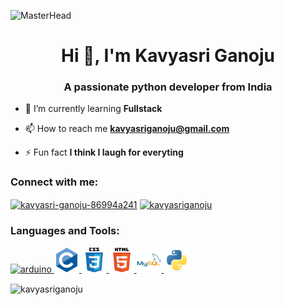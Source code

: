 ![MasterHead](https://static.adevait.com/2018/10/Why-Hiring-Female-Software-Engineers-in-Your-Startup-Is-a-Great-Idea@2x-100.jpg)
<h1 align="center">Hi 👋, I'm Kavyasri Ganoju</h1>
<h3 align="center">A passionate python developer from India</h3>

- 🌱 I’m currently learning **Fullstack**

- 📫 How to reach me **kavyasriganoju@gmail.com**

- ⚡ Fun fact **I think I laugh for everyting**

<h3 align="left">Connect with me:</h3>
<p align="left">
<a href="https://linkedin.com/in/kavyasri-ganoju-86994a241" target="blank"><img align="center" src="https://raw.githubusercontent.com/rahuldkjain/github-profile-readme-generator/master/src/images/icons/Social/linked-in-alt.svg" alt="kavyasri-ganoju-86994a241" height="30" width="40" /></a>
<a href="https://www.hackerrank.com/kavyasriganoju" target="blank"><img align="center" src="https://raw.githubusercontent.com/rahuldkjain/github-profile-readme-generator/master/src/images/icons/Social/hackerrank.svg" alt="kavyasriganoju" height="30" width="40" /></a>
</p>

<h3 align="left">Languages and Tools:</h3>
<p align="left"> <a href="https://www.arduino.cc/" target="_blank" rel="noreferrer"> <img src="https://cdn.worldvectorlogo.com/logos/arduino-1.svg" alt="arduino" width="40" height="40"/> </a> <a href="https://www.cprogramming.com/" target="_blank" rel="noreferrer"> <img src="https://raw.githubusercontent.com/devicons/devicon/master/icons/c/c-original.svg" alt="c" width="40" height="40"/> </a> <a href="https://www.w3schools.com/css/" target="_blank" rel="noreferrer"> <img src="https://raw.githubusercontent.com/devicons/devicon/master/icons/css3/css3-original-wordmark.svg" alt="css3" width="40" height="40"/> </a> <a href="https://www.w3.org/html/" target="_blank" rel="noreferrer"> <img src="https://raw.githubusercontent.com/devicons/devicon/master/icons/html5/html5-original-wordmark.svg" alt="html5" width="40" height="40"/> </a> <a href="https://www.mysql.com/" target="_blank" rel="noreferrer"> <img src="https://raw.githubusercontent.com/devicons/devicon/master/icons/mysql/mysql-original-wordmark.svg" alt="mysql" width="40" height="40"/> </a> <a href="https://www.python.org" target="_blank" rel="noreferrer"> <img src="https://raw.githubusercontent.com/devicons/devicon/master/icons/python/python-original.svg" alt="python" width="40" height="40"/> </a> </p>

<p><img align="center" src="https://github-readme-stats.vercel.app/api/top-langs?username=kavyasriganoju&show_icons=true&locale=en&layout=compact" alt="kavyasriganoju" /></p>
